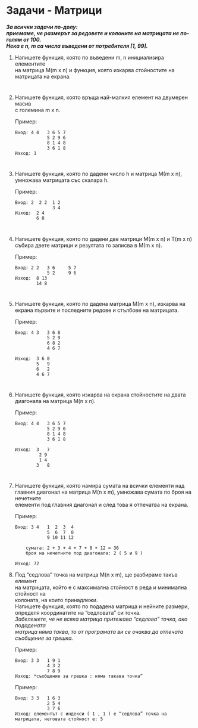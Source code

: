 # **Задачи - Матрици**

***За всички задачи по-долу:***<br>
***приемаме, че размерът за редовете и колоните на матрицата не по-голям от 100.***<br>
***Нека е n, m са числа въведени от потребителя [1, 99].***<br>

1. Напишете функция, която по въведени m, n инициализира елементите<br>
на матрица M(m x n) и функция, която изкарва стойностите на матрицата на екрана.<br>
#
2. Напишете функция, която връща най-малкия елемент на двумерен масив<br>
с големина m x n.<br>

    Пример: 
    ```
    Вход: 4 4   3 6 5 7 
                5 2 9 6
                8 1 4 8
                3 6 1 8
    Изход: 1
    ```
#
3. Напишете функция, която по дадени число h и матрица М(m x n),<br>
умножава матрицата със скалара h.<br>

    Пример: 
    ```
    Вход: 2  2 2  1 2
                  3 4
    Изход:  2 4
            6 8
    ```
#
4. Напишете функция, която по дадени две матрици М(m x n) и T(m x n)<br>
cъбира двете матрици и резултата го записва в М(m x n).<br>

    Пример: 
    ```
    Вход: 2 2   3 6     5 7 
                5 2     9 6 
    Изход:  8 13
            14 8
    ```
#
5. Напишете функция, която по дадена матрица М(m x n), изкарва на<br>
екрана първите и последните редове и стълбове на матрицата.<br>

    Пример: 
    ```
    Вход: 4 3   3 6 8
                5 2 9
                6 8 2
                4 6 7

    Изход:  3 6 8
            5   9
            6   2
            4 6 7
    ```
#
6. Напишете функция, която изкарва на екрана стойностите на двата<br>
диагонала на матрица M(n x n).<br>

    Пример:
    ```
    Вход: 4 4   3 6 5 7
                5 2 9 6
                8 1 4 8
                3 6 1 8 

    Изход:  3   7
             2 9
             1 4
            3   8
    ```
#
7. Напишете функция, която намира сумата на всички елементи над<br>
главния диагонал на матрица M(n x m), умножава сумата по броя на нечетните<br>
елементи под главния диагонал и след това я отпечатва на екрана.<br>

    Пример: 
    ```
    Вход: 3 4   1  2  3  4  
                5  6  7  8 
                9 10 11 12

        сумата: 2 + 3 + 4 + 7 + 8 + 12 = 36
        броя на нечетните под диагонала: 2 ( 5 и 9 )
    
    Изход: 72
    ```
8. Под “седлова” точка на матрица M(n x m), ще разбираме такъв елемент<br>
на матрицата, който е с максимална стойност в реда и минимална стойност на<br>
колоната, на които принадлежи.<br>
Напишете функция, която по подадена матрица и нейните размери,<br>
определя координатите на “седловата” си точка.<br>
*Забележете, че не всяка матрица притежава “седлова” точка, ако подадената*<br>
*матрица няма таква, то от програмата ви се очаква да отпечата съобщение за грешка.*<br>

    Пример: 
    ```
    Вход: 3 3   1 9 1
                4 3 2
                7 8 9
    Изход: *съобщение за грешка : няма такава точка”
    ```

    Пример:
    ``` 
    Вход: 3 3   1 6 3
                2 5 4
                3 7 6
    Изход: елементът с индекси ( 1 , 1 ) е “седлова” точка на матрицата, неговата стойност е: 5
    ```
